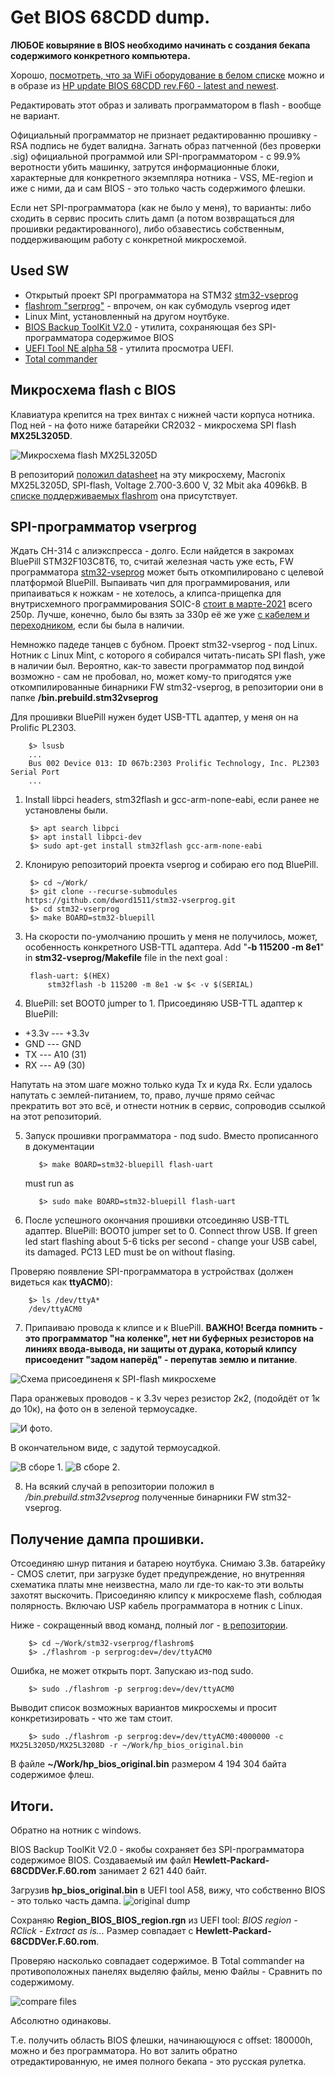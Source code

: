 # Get BIOS 68CDD dump.

**ЛЮБОЕ ковыряние в BIOS необходимо начинать с создания бекапа содержимого конкретного компьютера.**

Хорошо, [посмотреть, что за WiFi оборудование в белом списке](whitelist_equipment.md) можно и в образе из [HP update BIOS 68CDD rev.F60 - latest and newest](https://ftp.hp.com/pub/softpaq/sp73501-74000/sp73934.exe).

Редактировать этот образ и заливать программатором в flash - вообще не вариант. 

Официальный программатор не признает редактированню прошивку - RSA подпись не будет валидна. Загнать образ патченной (без проверки .sig) официальной программой или SPI-программатором - c 99.9% веротности убить машинку, затрутся информационные блоки, характерные для конкретного экземпляра нотника - VSS, ME-region и иже с ними, да и сам BIOS - это только часть содержимого флешки.

Если нет SPI-программатора (как не было у меня), то варианты: либо сходить в сервис просить слить дамп (а потом возвращаться для прошивки редактированного), либо обзавестись собственным, поддерживающим работу с конкретной микросхемой.  


## Used SW

- Открытый проект SPI программатора на STM32 [stm32-vseprog](https://github.com/dword1511/stm32-vserprog) 
- [flashrom "serprog"](https://www.flashrom.org/) - впрочем, он как субмодуль vseprog идет
- Linux Mint, установленный на другом ноутбуке.
- [BIOS Backup ToolKit V2.0](https://www.google.com/search?q=BIOS+Backup+ToolKit+V2.0&oq=BIOS+Backup+ToolKit+V2.0) - утилита, сохраняющая без SPI-программатора содержимое BIOS
- [UEFI Tool NE alpha 58](https://github.com/LongSoft/UEFITool/releases/tag/A58) - утилита просмотра UEFI. 
- [Total commander](https://www.ghisler.com/)


## Микросхема flash с BIOS

Клавиатура крепится на трех винтах с нижней части корпуса нотника. Под ней - на фото ниже батарейки CR2032 - микросхема SPI flash **MX25L3205D**.

![Микросхема flash **MX25L3205D**](pix/IMG_20210305_081229.jpg)

В репозиторий [положил datasheet](/doc/MX25L3205D%2C%203V%2C%2032Mb%2C%20v1.5.pdf) на эту микросхему, Macronix	MX25L3205D, SPI-flash, Voltage 2.700-3.600 V, 32 Mbit aka 4096kB. В [списке поддерживаемых flashrom](https://www.flashrom.org/Supported_hardware) она присутствует.


## SPI-программатор vserprog	

Ждать CH-314 c алиэкспресса - долго. Если найдется в закромах BluePill STM32F103C8T6, то, считай железная часть уже есть, FW программатора [stm32-vseprog](https://github.com/dword1511/stm32-vserprog) может быть откомпилировано с целевой платформой BluePill. Выпаивать чип для программирования, или припаиваться к ножкам - не хотелось, а клипса-прищепка для внутрисхемного программирования SOIC-8 [стоит в марте-2021](https://roboshop.spb.ru/tools/sop-8-clips) всего 250р. Лучше, конечно, было бы взять за 330р её же уже [с кабелем и переходником](https://roboshop.spb.ru/tools/sop-8-clips-cabel), если бы была в наличии. 


Немножко падеде танцев с бубном. Проект stm32-vseprog - под Linux. Нотник с Linux Mint, с которого я собирался читать-писать SPI flash, уже в наличии был. Вероятно, как-то завести программатор под виндой возможно - сам не пробовал, но, может кому-то пригодятся уже откомпилированные бинарники FW stm32-vseprog, в репозитории они в папке **/bin.prebuild.stm32vseprog**

Для прошивки BluePill нужен будет USB-TTL адаптер, у меня он на Prolific PL2303.

		$> lsusb
		...
		Bus 002 Device 013: ID 067b:2303 Prolific Technology, Inc. PL2303 Serial Port
		...
		
1. Install libpci headers, stm32flash и gcc-arm-none-eabi, если ранее не установлены были.

		$> apt search libpci
		$> apt install libpci-dev
		$> sudo apt-get install stm32flash gcc-arm-none-eabi
	   
2. Клонирую репозиторий проекта vseprog и собираю его под BluePill.

		$> cd ~/Work/
		$> git clone --recurse-submodules https://github.com/dword1511/stm32-vserprog.git
		$> cd stm32-vserprog
		$> make BOARD=stm32-bluepill

3. На скорости по-умолчанию прошить у меня не получилось, может, особенность конкретного USB-TTL адаптера. Add "**-b 115200 -m 8e1**" in **stm32-vseprog/Makefile** file in the next goal :

		flash-uart: $(HEX)
			stm32flash -b 115200 -m 8e1 -w $< -v $(SERIAL)


4. BluePill: set BOOT0 jumper to 1. Присоединяю USB-TTL адаптер к BluePill: 
- +3.3v --- +3.3v
- GND 	--- GND
- TX	--- A10 (31)
- RX	--- A9 (30)

Напутать на этом шаге можно только куда Tx и куда Rx. Если удалось напутать с землей-питанием, то, право, лучше прямо сейчас прекратить вот это всё, и отнести нотник в сервис, сопроводив ссылкой на этот репозиторий.

5. Запуск прошивки программатора - под sudo. Вместо прописанного в документации

          $> make BOARD=stm32-bluepill flash-uart
    must run as
	
          $> sudo make BOARD=stm32-bluepill flash-uart


6. После успешного окончания прошивки отсоединяю USB-TTL адаптер. BluePill: BOOT0 jumper set to 0.  Connect throw USB. If green led start flashing about 5-6 ticks per second - change your USB cabel, its damaged. PC13 LED must be on without flasing.

Проверяю появление SPI-программатора в устройствах (должен видеться как **ttyACM0**):

		$> ls /dev/ttyA*
		/dev/ttyACM0

7. Припаиваю провода к клипсе и к BluePill. **ВАЖНО! Всегда помнить - это программатор "на коленке", нет ни буферных резисторов на линиях ввода-вывода, ни защиты от дурака, который клипсу присоеденит "задом наперёд" - перепутав землю и питание**. 

![Схема присоединеня к SPI-flash микросхеме](/pix/schem_vseprog.jpg)

Пара оранжевых проводов - к 3.3v через резистор 2к2, (подойдёт от 1к до 10к), на фото он в зеленой термоусадке.

![И фото.](/pix/IMG_20210308_193759.jpg)

В окончательном виде, с задутой термоусадкой.

![В сборе 1.](/pix/IMG_20210308_194425.jpg)
![В сборе 2.](/pix/IMG_20210308_194627.jpg) 

8. На всякий случай в репозитории положил в */bin.prebuild.stm32vseprog*  полученные бинарники FW stm32-vseprog.


## Получение дампа прошивки.

Отсоединяю шнур питания и батарею ноутбука. Снимаю 3.3в. батарейку - CMOS слетит, при загрузке будет предупреждение, но внутренняя схематика платы мне неизвестна, мало ли где-то как-то эти вольты захотят выскочить. Присоединяю клипсу к микросхеме flash, соблюдая полярность. Включаю USP кабель программатора в нотник с Linux.

Ниже - сокращенный ввод команд, полный лог - [в репозитории](/res/flashrom_read.log).

		$> cd ~/Work/stm32-vserprog/flashrom$
		$> ./flashrom -p serprog:dev=/dev/ttyACM0

Ошибка, не может открыть порт. Запускаю из-под sudo.

		$> sudo ./flashrom -p serprog:dev=/dev/ttyACM0

Выводит список возможных вариантов микросхемы и просит конкретизировать - что же там стоит.

		$> sudo ./flashrom -p serprog:dev=/dev/ttyACM0:4000000 -c MX25L3205D/MX25L3208D -r ~/Work/hp_bios_original.bin

В файле **~/Work/hp_bios_original.bin** размером 4 194 304 байта содержимое флеш.


## Итоги.

Обратно на нотник с windows.

BIOS Backup ToolKit V2.0 - якобы сохраняет без SPI-программатора содержимое BIOS. Создаваемый им файл **Hewlett-Packard-68CDDVer.F.60.rom** занимает 2 621 440 байт.

Загрузив **hp_bios_original.bin** в UEFI tool A58, вижу, что собственно BIOS - это только часть дампа.
![original dump](/pix/2021-03-10_11-32-11.png)


Сохраняю **Region_BIOS_BIOS_region.rgn** из UEFI tool: *BIOS region - RClick - Extract as is...*  Размер совпадает с **Hewlett-Packard-68CDDVer.F.60.rom**.

Проверяю насколько совпадает содержимое. В Total commander на противоположных панелях выделяю файлы, меню Файлы - Сравнить по содержимому.

![compare files](/pix/2021-03-10_11-38-48.png)

Абсолютно одинаковы.

Т.е. получить область BIOS флешки, начинающуюся с offset: 180000h, можно и без программатора. Но вот залить обратно отредактированную, не имея полного бекапа - это русская рулетка.
